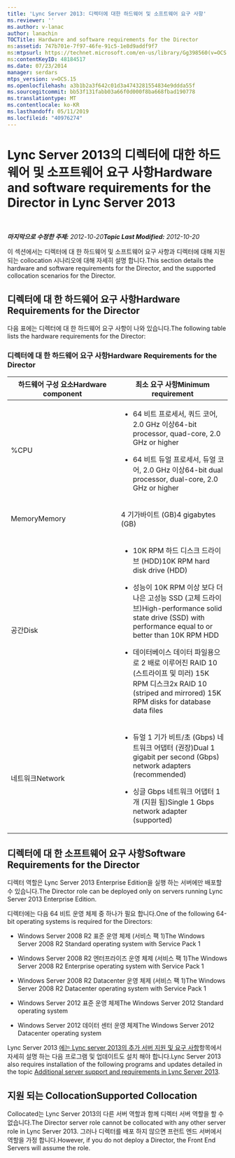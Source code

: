 ```yaml
---
title: 'Lync Server 2013: 디렉터에 대한 하드웨어 및 소프트웨어 요구 사항'
ms.reviewer: ''
ms.author: v-lanac
author: lanachin
TOCTitle: Hardware and software requirements for the Director
ms:assetid: 747b701e-7f97-46fe-91c5-1e8d9addf9f7
ms:mtpsurl: https://technet.microsoft.com/en-us/library/Gg398560(v=OCS.15)
ms:contentKeyID: 48184517
ms.date: 07/23/2014
manager: serdars
mtps_version: v=OCS.15
ms.openlocfilehash: a3b1b2a3f642c01d3a4743281554834e9ddda55f
ms.sourcegitcommit: bb53f131fabb03a66f0d000f8ba668fbad190778
ms.translationtype: MT
ms.contentlocale: ko-KR
ms.lasthandoff: 05/11/2019
ms.locfileid: "40976274"
---
```

<div data-xmlns="http://www.w3.org/1999/xhtml">

<div class="topic" data-xmlns="http://www.w3.org/1999/xhtml" data-msxsl="urn:schemas-microsoft-com:xslt" data-cs="http://msdn.microsoft.com/en-us/">

<div data-asp="http://msdn2.microsoft.com/asp">

# <a name="hardware-and-software-requirements-for-the-director-in-lync-server-2013"></a><span data-ttu-id="9c546-102">Lync Server 2013의 디렉터에 대한 하드웨어 및 소프트웨어 요구 사항</span><span class="sxs-lookup"><span data-stu-id="9c546-102">Hardware and software requirements for the Director in Lync Server 2013</span></span>

</div>

<div id="mainSection">

<div id="mainBody">

<span> </span>

<span data-ttu-id="9c546-103">_**마지막으로 수정한 주제:** 2012-10-20_</span><span class="sxs-lookup"><span data-stu-id="9c546-103">_**Topic Last Modified:** 2012-10-20_</span></span>

<span data-ttu-id="9c546-104">이 섹션에서는 디렉터에 대 한 하드웨어 및 소프트웨어 요구 사항과 디렉터에 대해 지원 되는 collocation 시나리오에 대해 자세히 설명 합니다.</span><span class="sxs-lookup"><span data-stu-id="9c546-104">This section details the hardware and software requirements for the Director, and the supported collocation scenarios for the Director.</span></span>

<div>

## <a name="hardware-requirements-for-the-director"></a><span data-ttu-id="9c546-105">디렉터에 대 한 하드웨어 요구 사항</span><span class="sxs-lookup"><span data-stu-id="9c546-105">Hardware Requirements for the Director</span></span>

<span data-ttu-id="9c546-106">다음 표에는 디렉터에 대 한 하드웨어 요구 사항이 나와 있습니다.</span><span class="sxs-lookup"><span data-stu-id="9c546-106">The following table lists the hardware requirements for the Director:</span></span>

### <a name="hardware-requirements-for-the-director"></a><span data-ttu-id="9c546-107">디렉터에 대 한 하드웨어 요구 사항</span><span class="sxs-lookup"><span data-stu-id="9c546-107">Hardware Requirements for the Director</span></span>

<table>
<colgroup>
<col style="width: 50%" />
<col style="width: 50%" />
</colgroup>
<thead>
<tr class="header">
<th><span data-ttu-id="9c546-108">하드웨어 구성 요소</span><span class="sxs-lookup"><span data-stu-id="9c546-108">Hardware component</span></span></th>
<th><span data-ttu-id="9c546-109">최소 요구 사항</span><span class="sxs-lookup"><span data-stu-id="9c546-109">Minimum requirement</span></span></th>
</tr>
</thead>
<tbody>
<tr class="odd">
<td><p><span data-ttu-id="9c546-110">%</span><span class="sxs-lookup"><span data-stu-id="9c546-110">CPU</span></span></p></td>
<td><ul>
<li><p><span data-ttu-id="9c546-111">64 비트 프로세서, 쿼드 코어, 2.0 GHz 이상</span><span class="sxs-lookup"><span data-stu-id="9c546-111">64-bit processor, quad-core, 2.0 GHz or higher</span></span></p></li>
<li><p><span data-ttu-id="9c546-112">64 비트 듀얼 프로세서, 듀얼 코어, 2.0 GHz 이상</span><span class="sxs-lookup"><span data-stu-id="9c546-112">64-bit dual processor, dual-core, 2.0 GHz or higher</span></span></p></li>
</ul></td>
</tr>
<tr class="even">
<td><p><span data-ttu-id="9c546-113">Memory</span><span class="sxs-lookup"><span data-stu-id="9c546-113">Memory</span></span></p></td>
<td><p><span data-ttu-id="9c546-114">4 기가바이트 (GB)</span><span class="sxs-lookup"><span data-stu-id="9c546-114">4 gigabytes (GB)</span></span></p></td>
</tr>
<tr class="odd">
<td><p><span data-ttu-id="9c546-115">공간</span><span class="sxs-lookup"><span data-stu-id="9c546-115">Disk</span></span></p></td>
<td><ul>
<li><p><span data-ttu-id="9c546-116">10K RPM 하드 디스크 드라이브 (HDD)</span><span class="sxs-lookup"><span data-stu-id="9c546-116">10K RPM hard disk drive (HDD)</span></span></p></li>
<li><p><span data-ttu-id="9c546-117">성능이 10K RPM 이상 보다 더 나은 고성능 SSD (고체 드라이브)</span><span class="sxs-lookup"><span data-stu-id="9c546-117">High-performance solid state drive (SSD) with performance equal to or better than 10K RPM HDD</span></span></p></li>
<li><p><span data-ttu-id="9c546-118">데이터베이스 데이터 파일용으로 2 배로 이루어진 RAID 10 (스트라이프 및 미러) 15K RPM 디스크</span><span class="sxs-lookup"><span data-stu-id="9c546-118">2x RAID 10 (striped and mirrored) 15K RPM disks for database data files</span></span></p></li>
</ul></td>
</tr>
<tr class="even">
<td><p><span data-ttu-id="9c546-119">네트워크</span><span class="sxs-lookup"><span data-stu-id="9c546-119">Network</span></span></p></td>
<td><ul>
<li><p><span data-ttu-id="9c546-120">듀얼 1 기가 비트/초 (Gbps) 네트워크 어댑터 (권장)</span><span class="sxs-lookup"><span data-stu-id="9c546-120">Dual 1 gigabit per second (Gbps) network adapters (recommended)</span></span></p></li>
<li><p><span data-ttu-id="9c546-121">싱글 Gbps 네트워크 어댑터 1 개 (지원 됨)</span><span class="sxs-lookup"><span data-stu-id="9c546-121">Single 1 Gbps network adapter (supported)</span></span></p></li>
</ul></td>
</tr>
</tbody>
</table>


</div>

<div>

## <a name="software-requirements-for-the-director"></a><span data-ttu-id="9c546-122">디렉터에 대 한 소프트웨어 요구 사항</span><span class="sxs-lookup"><span data-stu-id="9c546-122">Software Requirements for the Director</span></span>

<span data-ttu-id="9c546-123">디렉터 역할은 Lync Server 2013 Enterprise Edition을 실행 하는 서버에만 배포할 수 있습니다.</span><span class="sxs-lookup"><span data-stu-id="9c546-123">The Director role can be deployed only on servers running Lync Server 2013 Enterprise Edition.</span></span>

<span data-ttu-id="9c546-124">디렉터에는 다음 64 비트 운영 체제 중 하나가 필요 합니다.</span><span class="sxs-lookup"><span data-stu-id="9c546-124">One of the following 64-bit operating systems is required for the Directors:</span></span>

  - <span data-ttu-id="9c546-125">Windows Server 2008 R2 표준 운영 체제 (서비스 팩 1)</span><span class="sxs-lookup"><span data-stu-id="9c546-125">The Windows Server 2008 R2 Standard operating system with Service Pack 1</span></span>

  - <span data-ttu-id="9c546-126">Windows Server 2008 R2 엔터프라이즈 운영 체제 (서비스 팩 1)</span><span class="sxs-lookup"><span data-stu-id="9c546-126">The Windows Server 2008 R2 Enterprise operating system with Service Pack 1</span></span>

  - <span data-ttu-id="9c546-127">Windows Server 2008 R2 Datacenter 운영 체제 (서비스 팩 1)</span><span class="sxs-lookup"><span data-stu-id="9c546-127">The Windows Server 2008 R2 Datacenter operating system with Service Pack 1</span></span>

  - <span data-ttu-id="9c546-128">Windows Server 2012 표준 운영 체제</span><span class="sxs-lookup"><span data-stu-id="9c546-128">The Windows Server 2012 Standard operating system</span></span>

  - <span data-ttu-id="9c546-129">Windows Server 2012 데이터 센터 운영 체제</span><span class="sxs-lookup"><span data-stu-id="9c546-129">The Windows Server 2012 Datacenter operating system</span></span>

<span data-ttu-id="9c546-130">Lync Server 2013 [에는 Lync server 2013의 추가 서버 지원 및 요구 사항](lync-server-2013-additional-server-support-and-requirements.md)항목에서 자세히 설명 하는 다음 프로그램 및 업데이트도 설치 해야 합니다.</span><span class="sxs-lookup"><span data-stu-id="9c546-130">Lync Server 2013 also requires installation of the following programs and updates detailed in the topic [Additional server support and requirements in Lync Server 2013](lync-server-2013-additional-server-support-and-requirements.md).</span></span>

</div>

<div>

## <a name="supported-collocation"></a><span data-ttu-id="9c546-131">지원 되는 Collocation</span><span class="sxs-lookup"><span data-stu-id="9c546-131">Supported Collocation</span></span>

<span data-ttu-id="9c546-132">Collocated는 Lync Server 2013의 다른 서버 역할과 함께 디렉터 서버 역할을 할 수 없습니다.</span><span class="sxs-lookup"><span data-stu-id="9c546-132">The Director server role cannot be collocated with any other server role in Lync Server 2013.</span></span> <span data-ttu-id="9c546-133">그러나 디렉터를 배포 하지 않으면 프런트 엔드 서버에서 역할을 가정 합니다.</span><span class="sxs-lookup"><span data-stu-id="9c546-133">However, if you do not deploy a Director, the Front End Servers will assume the role.</span></span>

</div>

</div>

<span> </span>

</div>

</div>

</div>

